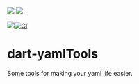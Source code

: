 [![](https://img.shields.io/pub/v/yamltools)](https://pub.dev/packages/yamltools)
[![](https://img.shields.io/pub/v/yamltools?color=orange&include_prereleases&label=pub%20prerelease)](https://pub.dev/packages/yamltools)

[![](https://img.shields.io/github/license/fischerscode/dart-yamlTools)](https://github.com/fischerscode/dart-yamlTools/blob/master/LICENSE)[![CI](https://github.com/fischerscode/dart-yamlTools/actions/workflows/ci.yaml/badge.svg)](https://github.com/fischerscode/dart-yamlTools/actions/workflows/ci.yaml)

# dart-yamlTools
Some tools for making your yaml life easier.
